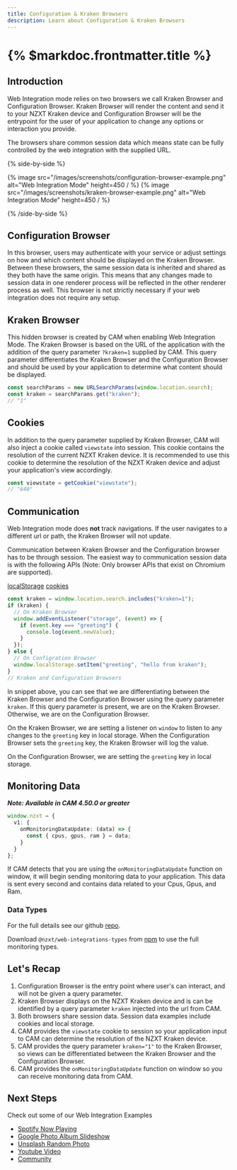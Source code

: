 ```yaml
---
title: Configuration & Kraken Browsers
description: Learn about Configuration & Kraken Browsers
---
```


# {% $markdoc.frontmatter.title %}

## Introduction

Web Integration mode relies on two browsers we call Kraken Browser and Configuration Browser. Kraken Browser will render the content and send it to your NZXT Kraken device and Configuration Browser will be the entrypoint for the user of your application to change any options or interaction you provide.

The browsers share common session data which means state can be fully controlled by the web integration with the supplied URL.

{% side-by-side %}

{% image src="/images/screenshots/configuration-browser-example.png" alt="Web Integration Mode" height=450 / %}
{% image src="/images/screenshots/kraken-browser-example.png" alt="Web Integration Mode" height=450 / %}

{% /side-by-side %}

## Configuration Browser

In this browser, users may authenticate with your service or adjust settings on how and which content should be displayed on the Kraken Browser.
Between these browsers, the same session data is inherited and shared as they both have the same origin. This means that any changes made to session data in one renderer process will be reflected in the other renderer process as well. This browser is not strictly necessary if your web integration does not require any setup.

## Kraken Browser

This hidden browser is created by CAM when enabling Web Integration Mode. The Kraken Browser is based on the URL of the application with the addition of the query parameter `?kraken=1` supplied by CAM. This query parameter differentiates the Kraken Browser and the Configuration Browser and should be used by your application to determine what content should be displayed.

```ts
const searchParams = new URLSearchParams(window.location.search);
const kraken = searchParams.get("kraken");
// "1"
```

## Cookies

In addition to the query parameter supplied by Kraken Browser, CAM will also inject a cookie called `viewstate` into session. This cookie contains the resolution of the current NZXT Kraken device. It is recommended to use this cookie to determine the resolution of the NZXT Kraken device and adjust your application's view accordingly.

```ts
const viewstate = getCookie("viewstate");
// "640"
```

## Communication

Web Integration mode does **not** track navigations. If the user navigates to a different url or path, the Kraken Browser will not update.

Communication between Kraken Browser and the Configuration browser has to be through session.
The easiest way to communication session data is with the following APIs (Note: Only browser APIs that exist on Chromium are supported).

[localStorage](https://developer.mozilla.org/en-US/docs/Web/API/Window/localStorage)
[cookies](https://developer.mozilla.org/en-US/docs/Mozilla/Add-ons/WebExtensions/API/cookies)

```ts
const kraken = window.location.search.includes("kraken=1");
if (kraken) {
  // On Kraken Browser
  window.addEventListener("storage", (event) => {
    if (event.key === "greeting") {
      console.log(event.newValue);
    }
  });
} else {
  // On Configration Browser
  window.localStorage.setItem("greeting", "hello from kraken");
}
// Kraken and Configuration Browsers
```

In snippet above, you can see that we are differentiating between the Kraken Browser and the Configuration Browser using the query parameter `kraken`.
If this query parameter is present, we are on the Kraken Browser. Otherwise, we are on the Configuration Browser.

On the Kraken Browser, we are setting a listener on `window` to listen to any changes to the `greeting` key in local storage. When the Configuration Browser sets the `greeting` key, the Kraken Browser will log the value.

On the Configuration Browser, we are setting the `greeting` key in local storage.

## Monitoring Data

**_Note: Available in CAM 4.50.0 or greater_**

```ts
window.nzxt = {
  v1: {
    onMonitoringDataUpdate: (data) => {
      const { cpus, gpus, ram } = data;
    }
  }
};
```

If CAM detects that you are using the `onMonitoringDataUpdate` function on window, it will begin sending monitoring data to your application. This data is sent every second and contains data related to your Cpus, Gpus, and Ram.

### Data Types

For the full details see our github [repo](https://github.com/NZXTCorp/web-integrations-types).

Download `@nzxt/web-integrations-types` from [npm](https://www.npmjs.com/package/@nzxt/web-integrations-types) to use the full monitoring types.

## Let's Recap

1. Configuration Browser is the entry point where user's can interact, and will not be given a query parameter.
2. Kraken Browser displays on the NZXT Kraken device and is can be identified by a query parameter `kraken` injected into the url from CAM.
3. Both browsers share session data. Session data examples include cookies and local storage.
4. CAM provides the `viewstate` cookie to session so your application input to CAM can determine the resolution of the NZXT Kraken device.
5. CAM provides the query parameter `kraken="1"` to the Kraken Browser, so views can be differentiated between the Kraken Browser and the Configuration Browser.
6. CAM provides the `onMonitoringDataUpdate` function on window so you can receive monitoring data from CAM.

## Next Steps

Check out some of our Web Integration Examples

- [Spotify Now Playing](https://github.com/NZXTCorp/web-integrations-examples/tree/main/spotify-album-art)
- [Google Photo Album Slideshow](https://github.com/NZXTCorp/web-integrations-examples/tree/main/google-photos-slideshow)
- [Unsplash Random Photo](https://github.com/NZXTCorp/web-integrations-examples/tree/main/unsplash-slideshow)
- [Youtube Video](https://github.com/NZXTCorp/web-integrations-examples/tree/main/youtube-embed)
- [Community](https://github.com/NZXTCorp/web-integrations-examples/blob/main/community.md)
